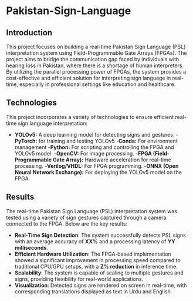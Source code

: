 # Pakistan-Sign-Language
## Introduction
This project focuses on building a real-time Pakistan Sign Language (PSL) interpretation system using Field-Programmable Gate Arrays (FPGAs). The project aims to bridge the communication gap faced by individuals with hearing loss in Pakistan, where there is a shortage of human interpreters. By utilizing the parallel processing power of FPGAs, the system provides a cost-effective and efficient solution for interpreting sign language in real-time, especially in professional settings like education and healthcare.

## Technologies
This project incorporates a variety of technologies to ensure efficient real-time sign language interpretation:

- **YOLOv5:** A deep learning model for detecting signs and gestures.
-**PyTorch:** for training and testing YOLOv5
-**Conda:** For environment management
-**Python:** For scripting and controlling the FPGA and YOLOv5 model.
-**OpenCV:** For image processing.
-**FPGA (Field-Programmable Gate Array):** Hardware acceleration for real-time processing.
-**Verilog/VHDL:** For FPGA programming.
-**ONNX (Open Neural Network Exchange):** For deploying the YOLOv5 model on the FPGA.
## Results

The real-time Pakistan Sign Language (PSL) interpretation system was tested using a variety of sign gestures captured through a camera connected to the FPGA. Below are the key results:

- **Real-Time Sign Detection**: The system successfully detects PSL signs with an average accuracy of **XX%** and a processing latency of **YY milliseconds**.
- **Efficient Hardware Utilization**: The FPGA-based implementation showed a significant improvement in processing speed compared to traditional CPU/GPU setups, with a **Z% reduction** in inference time.
- **Scalability**: The system is capable of scaling to multiple gestures and signs, providing flexibility for real-world applications.
- **Visualization**: Detected signs are rendered on screen in real-time, with corresponding translations displayed as text in Urdu and English.




